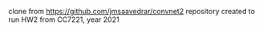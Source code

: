 clone from https://github.com/jmsaavedrar/convnet2
repository created to run HW2 from CC7221, year 2021